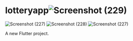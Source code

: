 # lotteryapp![Screenshot (229)](https://github.com/ehsanyaqoob/Lottery-App/assets/97935737/b8d1f908-e586-4569-b14d-1b5b32d5c430)
![Screenshot (227)](https://github.com/ehsanyaqoob/Lottery-App/assets/97935737/f6764a18-4e1e-4a7e-a971-6992ad71225f)
![Screenshot (228)](https://github.com/ehsanyaqoob/Lottery-App/assets/97935737/0dc9ac8d-04aa-4c6b-92ed-66a4f9ed61a0)
![Screenshot (227)](https://github.com/ehsanyaqoob/Lottery-App/assets/97935737/021311df-e452-44e6-9b6a-320c7c979276)

A new Flutter project.
